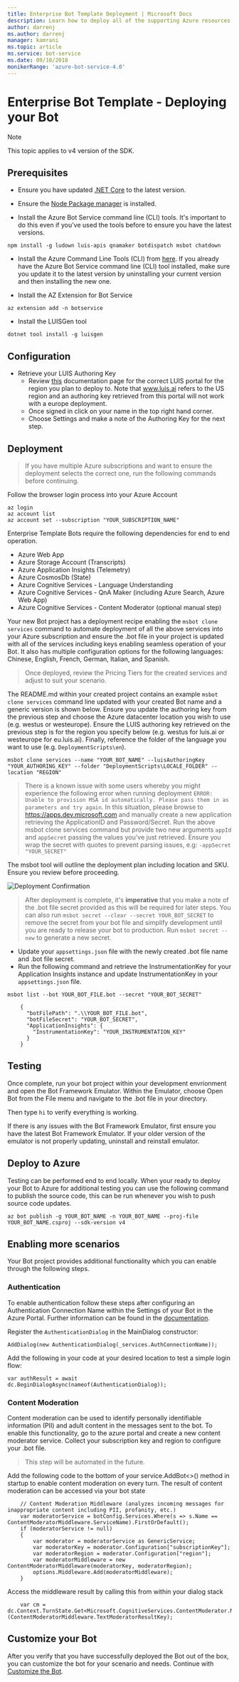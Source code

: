 ```yaml
---
title: Enterprise Bot Template Deployment | Microsoft Docs
description: Learn how to deploy all of the supporting Azure resources for your Enterprise Bot
author: darrenj
ms.author: darrenj
manager: kamrani
ms.topic: article
ms.service: bot-service
ms.date: 09/18/2018
monikerRange: 'azure-bot-service-4.0'
---
```


# Enterprise Bot Template - Deploying your Bot

> [!NOTE]
> This topic applies to v4 version of the SDK. 

## Prerequisites

- Ensure you have updated [.NET Core](https://www.microsoft.com/net/download) to the latest version.

- Ensure the [Node Package manager](https://nodejs.org/en/) is installed.

- Install the Azure Bot Service command line (CLI) tools. It's important to do this even if you've used the tools before to ensure you have the latest versions.

```shell
npm install -g ludown luis-apis qnamaker botdispatch msbot chatdown
```

- Install the Azure Command Line Tools (CLI) from [here](https://docs.microsoft.com/en-us/cli/azure/install-azure-cli-windows?view=azure-cli-latest). If you already have the Azure Bot Service command line (CLI) tool installed, make sure you update it to the latest version by uninstalling your current version and then installing the new one.

- Install the AZ Extension for Bot Service
```shell
az extension add -n botservice
```

- Install the LUISGen tool

```shell
dotnet tool install -g luisgen
```

## Configuration

- Retrieve your LUIS Authoring Key
   - Review [this](https://docs.microsoft.com/en-us/azure/cognitive-services/luis/luis-reference-regions) documentation page for the correct LUIS portal for the region you plan to deploy to. Note that www.luis.ai refers to the US region and an authoring key retrieved from this portal will not work with a europe deployment.
   - Once signed in click on your name in the top right hand corner.
   - Choose Settings and make a note of the Authoring Key for the next step.

## Deployment

> If you have multiple Azure subscriptions and want to ensure the deployment selects the correct one, run the following commands before continuing.

 Follow the browser login process into your Azure Account
```shell
az login
az account list
az account set --subscription "YOUR_SUBSCRIPTION_NAME"
```

Enterprise Template Bots require the following dependencies for end to end operation.
- Azure Web App
- Azure Storage Account (Transcripts)
- Azure Application Insights (Telemetry)
- Azure CosmosDb (State)
- Azure Cognitive Services - Language Understanding
- Azure Cognitive Services - QnA Maker (including Azure Search, Azure Web App)
- Azure Cognitive Services - Content Moderator (optional manual step)

Your new Bot project has a deployment recipe enabling the `msbot clone services` command to automate deployment of all the above services into your Azure subscription and ensure the .bot file in your project is updated with all of the services including keys enabling seamless operation of your Bot. It also has multiple configuration options for the following languages: Chinese, English, French, German, Italian, and Spanish.

> Once deployed, review the Pricing Tiers for the created services and adjust to suit your scenario.

The README.md within your created project contains an example `msbot clone services` command line updated with your created Bot name and a generic version is shown below. Ensure you update the authoring key from the previous step and choose the Azure datacenter location you wish to use (e.g. westus or westeurope). Ensure the LUIS authoring key retrieved on the previous step is for the region you specify below (e.g. westus for luis.ai or westeurope for eu.luis.ai). Finally, reference the folder of the language you want to use (e.g. `DeploymentScripts\en`).

```shell
msbot clone services --name "YOUR_BOT_NAME" --luisAuthoringKey "YOUR_AUTHORING_KEY" --folder "DeploymentScripts\LOCALE_FOLDER" --location "REGION"
```

> There is a known issue with some users whereby you might experience the following error when running deployment `ERROR: Unable to provision MSA id automatically. Please pass them in as parameters and try again`. In this situation, please browse to https://apps.dev.microsoft.com and manually create a new application retrieving the ApplicationID and Password/Secret. Run the above msbot clone services command but provide two new arguments `appId` and `appSecret` passing the values you've just retrieved. Ensure you wrap the secret with quotes to prevent parsing issues, e.g: `-appSecret "YOUR_SECRET"`

The msbot tool will outline the deployment plan including location and SKU. Ensure you review before proceeding.

![Deployment Confirmation](./media/enterprise-template/EnterpriseBot-ConfirmDeployment.png)

>After deployment is complete, it's **imperative** that you make a note of the .bot file secret provided as this will be required for later steps. You can also run `msbot secret --clear --secret YOUR_BOT_SECRET` to remove the secret from your bot file and simplify development until you are ready to release your bot to production. Run `msbot secret --new` to generate a new secret.

- Update your `appsettings.json` file with the newly created .bot file name and .bot file secret.
- Run the following command and retrieve the InstrumentationKey for your Application Insights instance and update InstrumentationKey in your `appsettings.json` file.

`msbot list --bot YOUR_BOT_FILE.bot --secret "YOUR_BOT_SECRET"`

        {
          "botFilePath": ".\\YOUR_BOT_FILE.bot",
          "botFileSecret": "YOUR_BOT_SECRET",
          "ApplicationInsights": {
            "InstrumentationKey": "YOUR_INSTRUMENTATION_KEY"
          }
        }

## Testing

Once complete, run your bot project within your development envrionment and open the Bot Framework Emulator. Within the Emulator, choose Open Bot from the File menu and navigate to the .bot file in your directory.

Then type ```hi``` to verify everything is working.

If there is any issues with the Bot Framework Emulator, first ensure you have the latest Bot Framework Emulator. If your older version of the emulator is not properly updating, uninstall and reinstall emulator.

## Deploy to Azure

Testing can be performed end to end locally. When your ready to deploy your Bot to Azure for additional testing you can use the following command to publish the source code, this can be run whenever you wish to push source code updates.

```shell
az bot publish -g YOUR_BOT_NAME -n YOUR_BOT_NAME --proj-file YOUR_BOT_NAME.csproj --sdk-version v4
```

## Enabling more scenarios

Your Bot project provides additional functionality which you can enable through the following steps.

### Authentication

To enable authentication follow these steps after configuring an Authentication Connection Name within the Settings of your Bot in the Azure Portal. Further information can be found in the [documentation](https://docs.microsoft.com/en-us/azure/bot-service/bot-builder-tutorial-authentication?view=azure-bot-service-3.0).

Register the `AuthenticationDialog` in the MainDialog constructor:
    
`AddDialog(new AuthenticationDialog(_services.AuthConnectionName));`

Add the following in your code at your desired location to test a simple login flow:
    
`var authResult = await dc.BeginDialogAsync(nameof(AuthenticationDialog));`

### Content Moderation

Content moderation can be used to identify personally identifiable information (PII) and adult content in the messages sent to the bot. To enable this functionality, go to the azure portal
and create a new content moderator service. Collect your subscription key and region to configure your .bot file. 

> This step will be automated in the future.

Add the following code to the bottom of your service.AddBot<>() method in startup to enable content moderation on every turn. 
The result of content moderation can be accessed via your bot state 
    
```
    // Content Moderation Middleware (analyzes incoming messages for inappropriate content including PII, profanity, etc.)
    var moderatorService = botConfig.Services.Where(s => s.Name == ContentModeratorMiddleware.ServiceName).FirstOrDefault();
    if (moderatorService != null)
    {
        var moderator = moderatorService as GenericService;
        var moderatorKey = moderator.Configuration["subscriptionKey"];
        var moderatorRegion = moderator.Configuration["region"];
        var moderatorMiddleware = new ContentModeratorMiddleware(moderatorKey, moderatorRegion);
        options.Middleware.Add(moderatorMiddleware);
    }
```
Access the middleware result by calling this from within your dialog stack
```     
    var cm = dc.Context.TurnState.Get<Microsoft.CognitiveServices.ContentModerator.Models.Screen>(ContentModeratorMiddleware.TextModeratorResultKey);
```

## Customize your Bot

After you verify that you have successfully deployed the Bot out of the box, you can customize the bot for your scenario and needs. Continue with [Customize the Bot](bot-builder-enterprise-template-customize.md).
